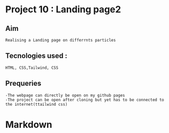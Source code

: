 # Project 10 : Landing page2

 ## Aim
    Realising a Landing page on differrnts particles
 ## Tecnologies used : 
    HTML, CSS,Tailwind, CSS
 ## Prequeries
    -The webpage can directly be open on my github pages 
    -The project can be open after cloning but yet has to be connected to the internet(ttailwind css)


# Markdown